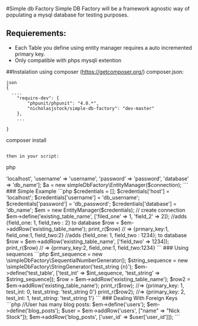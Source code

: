 #Simple db Factory
Simple DB Factory will be a framework agnostic way of populating a mysql database for testing purposes.

## Requierements:
- Each Table you define using entity manager requires a auto incremented primary key.
- Only compatible with phps mysqli extention

##Instalation
using composer (https://getcomposer.org/)
composer.json:
```
json
{
  ....
    "require-dev": {
        "phpunit/phpunit": "4.0.*",
        "nicholasjstock/simple-db-factory": "dev-master"
    },
    ...

}
```
composer install
```

then in your script:
```
php
<?php
require 'vendor/autoload.php';
$connection = ['host' => 'localhost', 'username' => 'username', 'password' => 'password', 'database' => 'db_name'];
$a = 	new simpleDbFactory\EntityManager($connection);

```
### Simple Example
```php
$credentials = [];
$credentials['host'] = 'localhost';
$credentials['username'] = 'db_username';
$credentials['password'] = 'db_password';
$credentials['database'] = 'db_name';

$em = 	new EntityManager($credentials); // create connection
$em->define('existing_table_name', ['filed_one' => 1, 'field_2' => 2]);

//adds {field_one: 1, field_two : 2} to database
$row = $em->addRow('existing_table_name');

print_r($row)  
// => {prmary_key:1, field_one:1, field_two:2}

//adds {field_one: 1, field_two : 1234}; to database
$row = $em->addRow('existing_table_name', ['field_two' => 1234]);
print_r($row)  
// => {prmary_key:2, field_one:1, field_two:1234}
```
### Using sequences
```php
$int_sequence = new \simpleDbFactory\SequentialNumberGenerator();
$string_sequence = new \simpleDbFactory\StringGenerator('test_string {n}');
$em->define('test_table', ['test_int' => $int_sequence, 'test_string' => $string_sequence]);
$row = $em->addRow('existing_table_name');
$row2 = $em->addRow('existing_table_name');
print_r($row);
//=> {primary_key: 1, test_int: 0, test_string: 'test_string 0'}
print_r($row2);  
//=> {primary_key: 2, test_int: 1, test_string: 'test_string 1'}
```
### Dealing With Foreign Keys
```php
//User has many blog posts:
$em->define('users');
$em->define('blog_posts');

$user = $em->addRow('users', ["name" => "Nick Stock"]);
$em->addRow('blog_posts', ['user_id' => $user['user_id']]);

```

